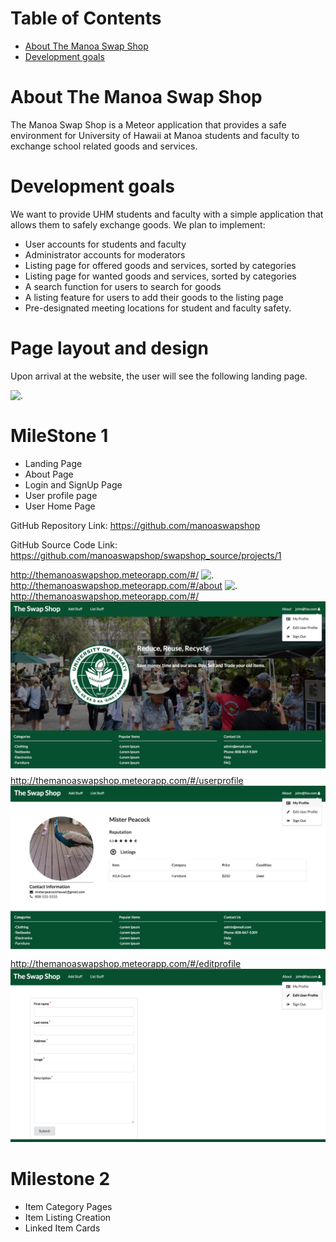 # Table of Contents

* [About The Manoa Swap Shop](#about-the-manoa-swap-shop)
* [Development goals](#development-goals)

# About The Manoa Swap Shop

The Manoa Swap Shop is a Meteor application that provides a safe environment for University of Hawaii at Manoa students and faculty to exchange school related goods and services.

# Development goals

We want to provide UHM students and faculty with a simple application that allows them to safely exchange goods.  We plan to implement:

* User accounts for students and faculty
* Administrator accounts for moderators
* Listing page for offered goods and services, sorted by categories
* Listing page for wanted goods and services, sorted by categories
* A search function for users to search for goods
* A listing feature for users to add their goods to the listing page
* Pre-designated meeting locations for student and faculty safety.

# Page layout and design

Upon arrival at the website, the user will see the following landing page.

![.](images/UHSwapShop_Landing_MockUp.png)

# MileStone 1

* Landing Page
* About Page
* Login and SignUp Page
* User profile page
* User Home Page

GitHub Repository Link: https://github.com/manoaswapshop

GitHub Source Code Link: https://github.com/manoaswapshop/swapshop_source/projects/1

http://themanoaswapshop.meteorapp.com/#/
![.](images/swapshoplanding_galaxy.png)
http://themanoaswapshop.meteorapp.com/#/about
![.](images/swapshopabout_galaxy.png)
http://themanoaswapshop.meteorapp.com/#/
![.](images/LogInPageMockUp.png)
http://themanoaswapshop.meteorapp.com/#/userprofile
![.](images/UserProfilePageMockUp.png)
http://themanoaswapshop.meteorapp.com/#/editprofile
![.](images/EditUserProfileMockUp.png)


# Milestone 2

* Item Category Pages
* Item Listing Creation
* Linked Item Cards
